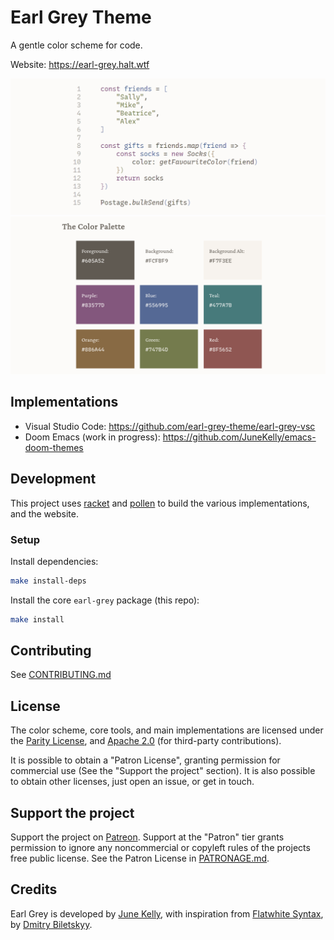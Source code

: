 # Earl Grey Theme

A gentle color scheme for code.

Website: https://earl-grey.halt.wtf

![Earl Grey demo with javascript code](./eg-demo.png)
![Earl Grey color palette](./eg-colors.png)


## Implementations

- Visual Studio Code: https://github.com/earl-grey-theme/earl-grey-vsc
- Doom Emacs (work in progress): https://github.com/JuneKelly/emacs-doom-themes


## Development

This project uses [racket](https://racket-lang.org/) and [pollen](https://docs.racket-lang.org/pollen/) to build the various implementations,
and the website.

### Setup

Install dependencies:

``` sh
make install-deps
```

Install the core `earl-grey` package (this repo):

``` sh
make install
```

## Contributing

See [CONTRIBUTING.md](./CONTRIBUTING.md)


## License

The color scheme, core tools, and main implementations are licensed under the [Parity License](./LICENSE-PARITY.md), and [Apache 2.0](./LICENSE-APACHE.txt) 
(for third-party contributions).

It is possible to obtain a "Patron License", granting permission for commercial use (See the "Support the project" section). It is also possible to obtain other licenses, just open an issue, or get in touch.


## Support the project

Support the project on [Patreon](https://www.patreon.com/junek). Support at the 
"Patron" tier grants permission to ignore any noncommercial or copyleft rules of the 
projects free public license. See the Patron License in [PATRONAGE.md](./PATRONAGE.md).


## Credits

Earl Grey is developed by [June Kelly](https://halt.wtf), with inspiration from
[Flatwhite Syntax](https://github.com/biletskyy/flatwhite-syntax), by
[Dmitry Biletskyy](https://github.com/biletskyy).
